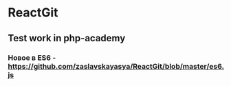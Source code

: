 # ReactGit
## Test work in php-academy
### Новое в ES6 - https://github.com/zaslavskayasya/ReactGit/blob/master/es6.js 
